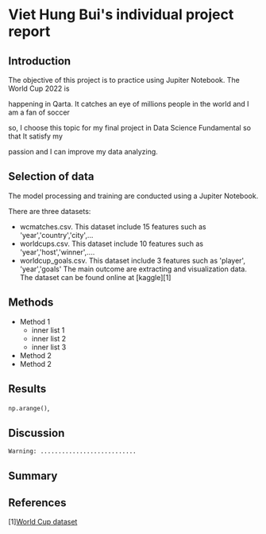 # Viet Hung Bui's individual project report

## Introduction 
The objective of this project is to practice using Jupiter Notebook. The World Cup 2022 is 

happening in Qarta. It catches an eye of millions people in the world and I am a fan of soccer 

so, I choose this topic for my final project in Data Science Fundamental so that It satisfy my 

passion and I can improve my data analyzing. 

## Selection of data 
The model processing and training are conducted using a Jupiter Notebook.

There are three datasets: 
- wcmatches.csv. This dataset include 15 features such as 'year','country','city',...
- worldcups.csv. This dataset include 10 features such as 'year','host','winner',....
- worldcup_goals.csv. This dataset include 3 features such as 'player', 'year','goals'
The main outcome are extracting and visualization data. The dataset can be found online at 
[kaggle][1]

## Methods
- Method 1
  - inner list 1
  - inner list 2 
  - inner list 3
- Method 2
- Method 2
## Results
`np.arange()`,

## Discussion 
```Warning: ...........................```

## Summary 

## References
[1][World Cup dataset](https://www.kaggle.com/datasets/evangower/fifa-world-cup)
